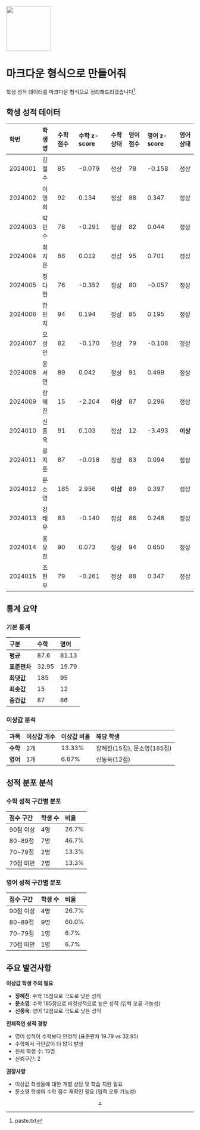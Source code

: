 <img src="https://r2cdn.perplexity.ai/pplx-full-logo-primary-dark%402x.png" class="logo" width="120"/>

# 마크다운 형식으로 만들어줘

학생 성적 데이터를 마크다운 형식으로 정리해드리겠습니다[^1].

## 학생 성적 데이터

| 학번 | 학생명 | 수학점수 | 수학 z-score | 수학 상태 | 영어점수 | 영어 z-score | 영어상태 |
| :-- | :-- | :-- | :-- | :-- | :-- | :-- | :-- |
| 2024001 | 김철수 | 85 | -0.079 | 정상 | 78 | -0.158 | 정상 |
| 2024002 | 이영희 | 92 | 0.134 | 정상 | 88 | 0.347 | 정상 |
| 2024003 | 박민수 | 78 | -0.291 | 정상 | 82 | 0.044 | 정상 |
| 2024004 | 최지은 | 88 | 0.012 | 정상 | 95 | 0.701 | 정상 |
| 2024005 | 정다현 | 76 | -0.352 | 정상 | 80 | -0.057 | 정상 |
| 2024006 | 한민지 | 94 | 0.194 | 정상 | 85 | 0.195 | 정상 |
| 2024007 | 오성민 | 82 | -0.170 | 정상 | 79 | -0.108 | 정상 |
| 2024008 | 윤서연 | 89 | 0.042 | 정상 | 91 | 0.499 | 정상 |
| 2024009 | 장혜진 | 15 | -2.204 | **이상** | 87 | 0.296 | 정상 |
| 2024010 | 신동욱 | 91 | 0.103 | 정상 | 12 | -3.493 | **이상** |
| 2024011 | 류지훈 | 87 | -0.018 | 정상 | 83 | 0.094 | 정상 |
| 2024012 | 문소영 | 185 | 2.956 | **이상** | 89 | 0.397 | 정상 |
| 2024013 | 강태우 | 83 | -0.140 | 정상 | 86 | 0.246 | 정상 |
| 2024014 | 홍유진 | 90 | 0.073 | 정상 | 94 | 0.650 | 정상 |
| 2024015 | 조현우 | 79 | -0.261 | 정상 | 88 | 0.347 | 정상 |

## 통계 요약

### **기본 통계**

| 구분 | 수학 | 영어 |
| :-- | :-- | :-- |
| **평균** | 87.6 | 81.13 |
| **표준편차** | 32.95 | 19.79 |
| **최댓값** | 185 | 95 |
| **최솟값** | 15 | 12 |
| **중간값** | 87 | 86 |

### **이상값 분석**

| 과목 | 이상값 개수 | 이상값 비율 | 해당 학생 |
| :-- | :-- | :-- | :-- |
| **수학** | 2개 | 13.33% | 장혜진(15점), 문소영(185점) |
| **영어** | 1개 | 6.67% | 신동욱(12점) |

## 성적 분포 분석

### **수학 성적 구간별 분포**

| 점수 구간 | 학생 수 | 비율 |
| :-- | :-- | :-- |
| 90점 이상 | 4명 | 26.7% |
| 80-89점 | 7명 | 46.7% |
| 70-79점 | 2명 | 13.3% |
| 70점 미만 | 2명 | 13.3% |

### **영어 성적 구간별 분포**

| 점수 구간 | 학생 수 | 비율 |
| :-- | :-- | :-- |
| 90점 이상 | 4명 | 26.7% |
| 80-89점 | 9명 | 60.0% |
| 70-79점 | 1명 | 6.7% |
| 70점 미만 | 1명 | 6.7% |

## 주요 발견사항

**이상값 학생 주의 필요**

- **장혜진**: 수학 15점으로 극도로 낮은 성적
- **문소영**: 수학 185점으로 비정상적으로 높은 성적 (입력 오류 가능성)
- **신동욱**: 영어 12점으로 극도로 낮은 성적

**전체적인 성적 경향**

- 영어 성적이 수학보다 안정적 (표준편차 19.79 vs 32.95)
- 수학에서 극단값이 더 많이 발생
- 전체 학생 수: 15명
- 신뢰구간: 2

**권장사항**

- 이상값 학생들에 대한 개별 상담 및 학습 지원 필요
- 문소영 학생의 수학 점수 재확인 필요 (입력 오류 가능성)

<div style="text-align: center">⁂</div>

[^1]: paste.txt

